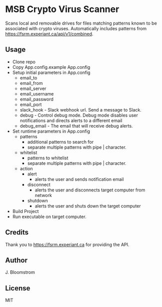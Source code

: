 # MSB Crypto Virus Scanner

Scans local and removable drives for files matching patterns known to be associated with crypto viruses.  Automatically includes patterns from https://fsrm.experiant.ca/api/v1/combined.

## Usage

 - Clone repo
 - Copy App.config.example App.config
 - Setup initial parameters in App.config
   - email_to
   - email_from
   - email_server
   - email_username
   - email_password
   - email_port
   - slack_hook - Slack webhook url. Send a message to Slack.
   - debug - Control debug mode. Debug mode disables user notifications and directs alerts to a different email
   - debug_email - The email that will receive debug alerts.
 - Set runtime parameters in App.config
   - patterns 
     - additional patterns to search for
	 - separate multiple patterns with pipe | character.
   - whitelist 
     - patterns to whitelist
	 - separate multiple patterns with pipe | character.
   - action
     - alert 
	   - alerts the user and sends notification email
     - disconnect 
	   - alerts the user and disconnects target computer from network
     - shutdown 
	   - alerts the user and shuts down the target computer
 - Build Project
 - Run executable on target computer.
 

## Credits
 
 Thank you to https://fsrm.experiant.ca for providing the API.
 
## Author
 J. Bloomstrom
 
## License
 MIT
 
 